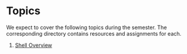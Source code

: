 # Topics

We expect to cover the following topics during the semester. The corresponding
directory contains resources and assignments for each.

  1. [Shell Overview](01-shell-overview)

